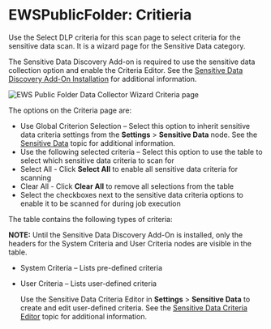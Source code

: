 # EWSPublicFolder: Critieria

Use the Select DLP criteria for this scan page to select criteria for the sensitive data scan. It is
a wizard page for the Sensitive Data category.

The Sensitive Data Discovery Add-on is required to use the sensitive data collection option and
enable the Criteria Editor. See the
[Sensitive Data Discovery Add-On Installation](/docs/accessanalyzer/11.6/accessanalyzer/install/sensitivedatadiscovery/overview.md)
for additional information.

![EWS Public Folder Data Collector Wizard Criteria page](/img/versioned_docs/accessanalyzer_11.6/accessanalyzer/admin/datacollector/ewsmailbox/criteria.webp)

The options on the Criteria page are:

- Use Global Criterion Selection – Select this option to inherit sensitive data criteria settings
  from the **Settings** > **Sensitive Data** node. See the
  [Sensitive Data](/docs/accessanalyzer/11.6/accessanalyzer/admin/settings/sensitivedata/overview.md)
  topic for additional information.
- Use the following selected criteria – Select this option to use the table to select which
  sensitive data criteria to scan for
- Select All - Click **Select All** to enable all sensitive data criteria for scanning
- Clear All - Click **Clear All** to remove all selections from the table
- Select the checkboxes next to the sensitive data criteria options to enable it to be scanned for
  during job execution

The table contains the following types of criteria:

**NOTE:** Until the Sensitive Data Discovery Add-On is installed, only the headers for the System
Criteria and User Criteria nodes are visible in the table.

- System Criteria – Lists pre-defined criteria
- User Criteria – Lists user-defined criteria

    Use the Sensitive Data Criteria Editor in **Settings** > **Sensitive Data** to create and edit
    user-defined criteria. See the
    [Sensitive Data Criteria Editor](/docs/accessanalyzer/11.6/accessanalyzer/sensitivedatadiscovery/criteriaeditor/overview.md)
    topic for additional information.
